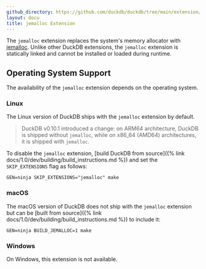 ```yaml
---
github_directory: https://github.com/duckdb/duckdb/tree/main/extension/jemalloc
layout: docu
title: jemalloc Extension
---
```


The `jemalloc` extension replaces the system's memory allocator with [jemalloc](https://jemalloc.net/).
Unlike other DuckDB extensions, the `jemalloc` extension is statically linked and cannot be installed or loaded during runtime.

## Operating System Support

The availability of the `jemalloc` extension depends on the operating system.

### Linux

The Linux version of DuckDB ships with the `jemalloc` extension by default.

> DuckDB v0.10.1 introduced a change: on ARM64 architecture, DuckDB is shipped without `jemalloc`, while on x86_64 (AMD64) architectures, it is shipped with `jemalloc`.

To disable the `jemalloc` extension, [build DuckDB from source]({% link docs/1.0/dev/building/build_instructions.md %}) and set the `SKIP_EXTENSIONS` flag as follows:

```batch
GEN=ninja SKIP_EXTENSIONS="jemalloc" make
```

### macOS

The macOS version of DuckDB does not ship with the `jemalloc` extension but can be [built from source]({% link docs/1.0/dev/building/build_instructions.md %}) to include it:

```batch
GEN=ninja BUILD_JEMALLOC=1 make
```

### Windows

On Windows, this extension is not available.